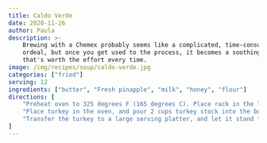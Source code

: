 ```yaml
---
title: Caldo Verde
date: 2020-11-26
author: Paula
description: >-
    Brewing with a Chemex probably seems like a complicated, time-consuming
    ordeal, but once you get used to the process, it becomes a soothing ritual
    that's worth the effort every time.
image: /img/recipes/soup/caldo-verde.jpg
categories: ["fried"]
serving: 12
ingredients: ["butter", "Fresh pinapple", "milk", "honey", "flour"]
directions: [
    "Preheat oven to 325 degrees F (165 degrees C). Place rack in the lowest position of the oven.",
    "Place turkey in the oven, and pour 2 cups turkey stock into the bottom of the roasting pan. Baste all over every 30 minutes with the juices on the bottom of the pan.",
    "Transfer the turkey to a large serving platter, and let it stand for at least 20 to 30 minutes before carving."
]
---
```

